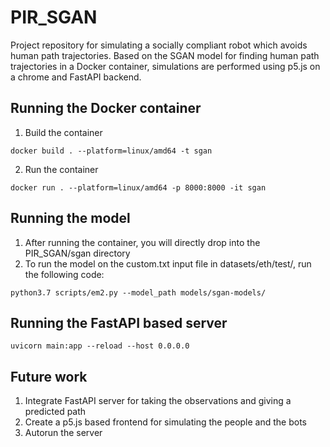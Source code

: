 # PIR_SGAN

Project repository for simulating a socially compliant robot which avoids human path trajectories. 
Based on the SGAN model for finding human path trajectories in a Docker container, simulations are performed using p5.js on a chrome and FastAPI backend.

## Running the Docker container
1. Build the container 
```
docker build . --platform=linux/amd64 -t sgan
```
2. Run the container 
```
docker run . --platform=linux/amd64 -p 8000:8000 -it sgan
```

## Running the model
1. After running the container, you will directly drop into the PIR_SGAN/sgan directory
2. To run the model on the custom.txt input file in datasets/eth/test/, run the following code:
```
python3.7 scripts/em2.py --model_path models/sgan-models/
```

## Running the FastAPI based server
```
uvicorn main:app --reload --host 0.0.0.0
```

## Future work
1. Integrate FastAPI server for taking the observations and giving a predicted path
2. Create a p5.js based frontend for simulating the people and the bots
3. Autorun the server 
